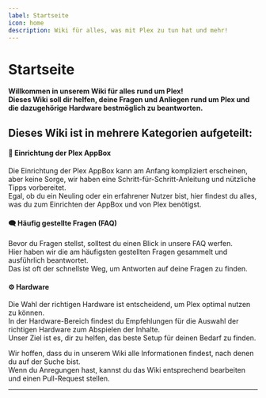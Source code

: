 ```yaml
---
label: Startseite
icon: home
description: Wiki für alles, was mit Plex zu tun hat und mehr!
---
```


# Startseite
  
**Willkommen in unserem Wiki für alles rund um Plex!**
<br/>
**Dieses Wiki soll dir helfen, deine Fragen und Anliegen rund um Plex und die dazugehörige Hardware bestmöglich zu beantworten.**


<h2>Dieses Wiki ist in mehrere Kategorien aufgeteilt:</h2>

#### **🚀 Einrichtung der Plex AppBox**
Die Einrichtung der Plex AppBox kann am Anfang kompliziert erscheinen, aber keine Sorge, wir haben eine Schritt-für-Schritt-Anleitung und nützliche Tipps vorbereitet.  
Egal, ob du ein Neuling oder ein erfahrener Nutzer bist, hier findest du alles, was du zum Einrichten der AppBox und von Plex benötigst.
  
#### **🗨️ Häufig gestellte Fragen (FAQ)**
Bevor du Fragen stellst, solltest du einen Blick in unsere FAQ werfen.  
Hier haben wir die am häufigsten gestellten Fragen gesammelt und ausführlich beantwortet.  
Das ist oft der schnellste Weg, um Antworten auf deine Fragen zu finden.
  
#### **⚙️ Hardware**
Die Wahl der richtigen Hardware ist entscheidend, um Plex optimal nutzen zu können.  
In der Hardware-Bereich findest du Empfehlungen für die Auswahl der richtigen Hardware zum Abspielen der Inhalte.  
Unser Ziel ist es, dir zu helfen, das beste Setup für deinen Bedarf zu finden.
  
  
Wir hoffen, dass du in unserem Wiki alle Informationen findest, nach denen du auf der Suche bist.  
Wenn du Anregungen hast, kannst du das Wiki entsprechend bearbeiten und einen Pull-Request stellen.

---
